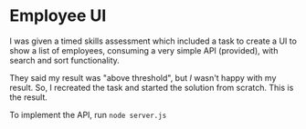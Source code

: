 # Employee UI

I was given a timed skills assessment which included a task to create a UI to show a list of employees, consuming a very simple API (provided), with search and sort functionality.

They said my result was "above threshold", but *I* wasn't happy with my result. So, I recreated the task and started the solution from scratch. This is the result.

To implement the API, run `node server.js`
